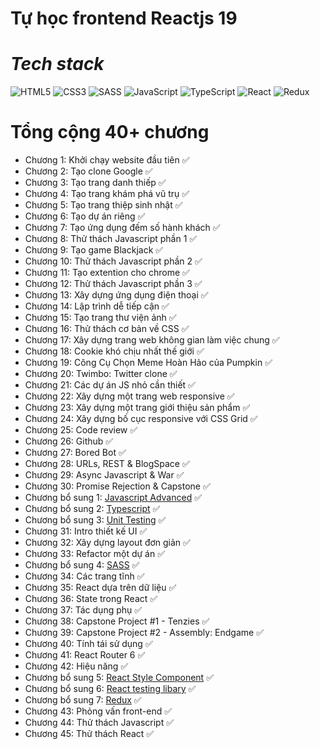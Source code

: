 # Tự học frontend Reactjs 19

# ***Tech stack***
![HTML5](https://img.shields.io/badge/html5-%23E34F26.svg?style=for-the-badge&logo=html5&logoColor=white)  ![CSS3](https://img.shields.io/badge/css3-%231572B6.svg?style=for-the-badge&logo=css3&logoColor=white)  ![SASS](https://img.shields.io/badge/SASS-%23CC6699.svg?style=for-the-badge&logo=sass&logoColor=white)  ![JavaScript](https://img.shields.io/badge/javascript-%23323330.svg?style=for-the-badge&logo=javascript&logoColor=%23F7DF1E)  ![TypeScript](https://img.shields.io/badge/typescript-%23007ACC.svg?style=for-the-badge&logo=typescript&logoColor=white)  ![React](https://img.shields.io/badge/react-%2361DAFB.svg?style=for-the-badge&logo=react&logoColor=black)  ![Redux](https://img.shields.io/badge/redux-%23764ABC.svg?style=for-the-badge&logo=redux&logoColor=white)  

# Tổng cộng 40+ chương

- Chương 1: Khởi chạy website đầu tiên ✅
- Chương 2: Tạo clone Google ✅
- Chương 3: Tạo trang danh thiếp ✅
- Chương 4: Tạo trang khám phá vũ trụ ✅ 
- Chương 5: Tạo trang thiệp sinh nhật ✅
- Chương 6: Tạo dự án riêng ✅
- Chương 7: Tạo ứng dụng đếm số hành khách ✅
- Chương 8: Thử thách Javascript phần 1 ✅
- Chương 9: Tạo game Blackjack ✅
- Chương 10: Thử thách Javascript phần 2 ✅  
- Chương 11: Tạo extention cho chrome ✅
- Chương 12: Thử thách Javascript phần 3 ✅
- Chương 13: Xây dựng ứng dụng điện thoại ✅
- Chương 14: Lập trình dễ tiếp cận ✅
- Chương 15: Tạo trang thư viện ảnh ✅
- Chương 16: Thử thách cơ bản về CSS ✅
- Chương 17: Xây dựng trang web không gian làm việc chung ✅
- Chương 18: Cookie khó chịu nhất thế giới ✅
- Chương 19: Công Cụ Chọn Meme Hoàn Hảo của Pumpkin ✅
- Chương 20: Twimbo: Twitter clone ✅
- Chương 21: Các dự án JS nhỏ cần thiết ✅
- Chương 22: Xây dựng một trang web responsive ✅
- Chương 23: Xây dựng một trang giới thiệu sản phẩm ✅
- Chương 24: Xây dựng bố cục responsive với CSS Grid ✅
- Chương 25: Code review ✅
- Chương 26: Github ✅
- Chương 27: Bored Bot ✅
- Chương 28: URLs, REST & BlogSpace ✅
- Chương 29: Async Javascript & War ✅
- Chương 30: Promise Rejection & Capstone ✅
- Chương bổ sung 1: [Javascript Advanced](https://github.com/LAM-GIA-THINH/Learn-Advance-Javascript) ✅
- Chương bổ sung 2: [Typescript](https://github.com/LAM-GIA-THINH/Learn-Typescript) ✅
- Chương bổ sung 3: [Unit Testing](https://github.com/LAM-GIA-THINH/Learn-Unit-Testing) ✅
- Chương 31: Intro thiết kế UI ✅
- Chương 32: Xây dựng layout đơn giản ✅
- Chương 33: Refactor một dự án ✅
- Chương bổ sung 4: [SASS](https://www.youtube.com/playlist?list=PL4cUxeGkcC9jxJX7vojNVK-o8ubDZEcNb) ✅
- Chương 34: Các trang tĩnh ✅
- Chương 35: React dựa trên dữ liệu ✅
- Chương 36: State trong React ✅
- Chương 37: Tác dụng phụ ✅
- Chương 38: Capstone Project #1 - Tenzies ✅
- Chương 39: Capstone Project #2 - Assembly: Endgame ✅
- Chương 40: Tính tái sử dụng ✅
- Chương 41: React Router 6 ✅
- Chương 42: Hiệu năng ✅
- Chương bổ sung 5: [React Style Component](https://github.com/LAM-GIA-THINH/Learn-Styled-Components) ✅
- Chương bổ sung 6: [React testing libary](https://youtube.com/playlist?list=PL4cUxeGkcC9gm4_-5UsNmLqMosM-dzuvQ) ✅
- Chương bổ sung 7: [Redux](https://youtu.be/g_K1w8e0lLo) ✅
- Chương 43: Phỏng vấn front-end ✅
- Chương 44: Thử thách Javascript ✅
- Chương 45: Thử thách React ✅


